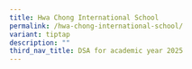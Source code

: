 ```yaml
---
title: Hwa Chong International School
permalink: /hwa-chong-international-school/
variant: tiptap
description: ""
third_nav_title: DSA for academic year 2025
---
```

